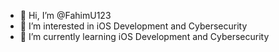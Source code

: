 - 👋 Hi, I’m @FahimU123
- 👀 I’m interested in iOS Development and Cybersecurity
- 🌱 I’m currently learning iOS Development and Cybersecurity

  


<!---
FahimU123/FahimU123 is a ✨ special ✨ repository because its `README.md` (this file) appears on your GitHub profile.
You can click the Preview link to take a look at your changes.
--->
